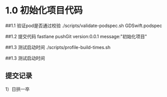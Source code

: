 # 1.0 初始化项目代码

##1.1 验证pod是否通过校验
./scripts/validate-podspec.sh GDSwift.podspec

##1.2 提交代码
fastlane pushGit version:0.0.1 message:"初始化项目"

##1.3 测试启动时间
./scripts/profile-build-times.sh

##1.3 测试启动时间


## 提交记录
1）日拱一卒
